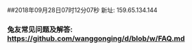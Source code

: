 ##2018年09月28日07时12分07秒 新址: 159.65.134.144
### 兔友常见问题及解答: https://github.com/wanggonging/d/blob/w/FAQ.md

